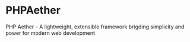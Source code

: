 # PHPAether
PHP Aether - A lightweight, extensible framework brigding simplicity and power for modern web development
